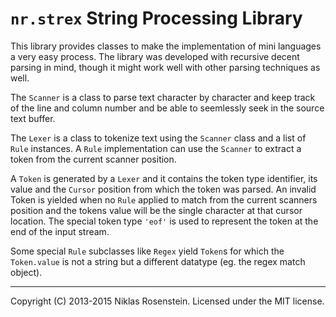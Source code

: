 `nr.strex` String Processing Library
====================================

This library provides classes to make the implementation of mini
languages a very easy process. The library was developed with
recursive decent parsing in mind, though it might work well with
other parsing techniques as well.

The `Scanner` is a class to parse text character by character and
keep track of the line and column number and be able to seemlessly
seek in the source text buffer.

The `Lexer` is a class to tokenize text using the `Scanner` class
and a list of `Rule` instances. A `Rule` implementation can use the
`Scanner` to extract a token from the current scanner position.

A `Token` is generated by a `Lexer` and it contains the token type
identifier, its value and the `Cursor` position from which the token
was parsed. An invalid Token is yielded when no `Rule` applied to
match from the current scanners position and the tokens value will
be the single character at that cursor location. The special token
type `'eof'` is used to represent the token at the end of the input
stream.

Some special `Rule` subclasses like `Regex` yield `Token`s for which
the `Token.value` is not a string but a different datatype (eg. the
regex match object).

----------------------------------------------------------------------

Copyright (C) 2013-2015 Niklas Rosenstein. Licensed under the MIT license.

